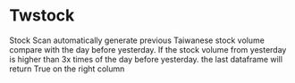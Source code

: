# Twstock
Stock Scan automatically generate previous Taiwanese stock volume compare with the day before yesterday.
If the stock volume from yesterday is higher than 3x times of the day before yesterday. 
the last dataframe will return True on the right column 
